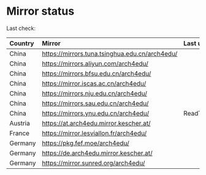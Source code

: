 <script src="./time.js"></script>
# Mirror status
Last check: <script type="text/javascript">localize(1689488645.2628608);</script>

|Country|Mirror|Last update|
|:------|:-----|:----------|
|China|https://mirrors.tuna.tsinghua.edu.cn/arch4edu/|<script type="text/javascript">localize(1689445979);</script>|
|China|https://mirrors.aliyun.com/arch4edu/|<script type="text/javascript">localize(1689402753);</script>|
|China|https://mirrors.bfsu.edu.cn/arch4edu/|<script type="text/javascript">localize(1689445979);</script>|
|China|https://mirror.iscas.ac.cn/arch4edu/|<script type="text/javascript">localize(1689445979);</script>|
|China|https://mirrors.nju.edu.cn/arch4edu/|<script type="text/javascript">localize(1689445979);</script>|
|China|https://mirrors.sau.edu.cn/arch4edu/|<script type="text/javascript">localize(1689445979);</script>|
|China|https://mirrors.ynu.edu.cn/arch4edu/|ReadTimeout|
|Austria|https://at.arch4edu.mirror.kescher.at/|<script type="text/javascript">localize(1689445979);</script>|
|France|https://mirror.lesviallon.fr/arch4edu/|<script type="text/javascript">localize(1689402753);</script>|
|Germany|https://pkg.fef.moe/arch4edu/|<script type="text/javascript">localize(1689445979);</script>|
|Germany|https://de.arch4edu.mirror.kescher.at/|<script type="text/javascript">localize(1689445979);</script>|
|Germany|https://mirror.sunred.org/arch4edu/|<script type="text/javascript">localize(1689445979);</script>|

<script src="./tablefilter/tablefilter.js"></script>
<script src="./table.js"></script>